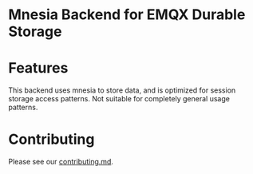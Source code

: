 # Mnesia Backend for EMQX Durable Storage

# Features

This backend uses mnesia to store data, and is optimized for session storage access patterns.  Not suitable for completely general usage patterns.

# Contributing
Please see our [contributing.md](../../CONTRIBUTING.md).
